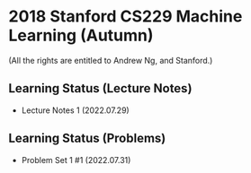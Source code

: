# 2018 Stanford CS229 Machine Learning (Autumn)

(All the rights are entitled to Andrew Ng, and Stanford.)

## Learning Status (Lecture Notes)
- Lecture Notes 1 (2022.07.29)


## Learning Status (Problems)
- Problem Set 1 #1 (2022.07.31)
